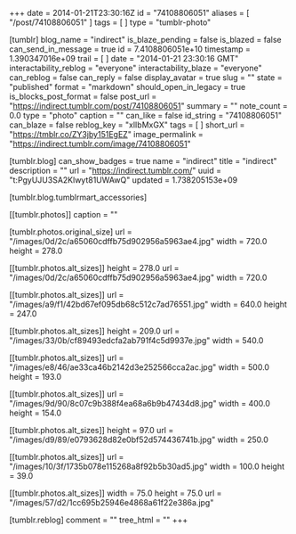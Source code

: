 +++
date = 2014-01-21T23:30:16Z
id = "74108806051"
aliases = [ "/post/74108806051" ]
tags = [ ]
type = "tumblr-photo"

[tumblr]
blog_name = "indirect"
is_blaze_pending = false
is_blazed = false
can_send_in_message = true
id = 7.4108806051e+10
timestamp = 1.390347016e+09
trail = [ ]
date = "2014-01-21 23:30:16 GMT"
interactability_reblog = "everyone"
interactability_blaze = "everyone"
can_reblog = false
can_reply = false
display_avatar = true
slug = ""
state = "published"
format = "markdown"
should_open_in_legacy = true
is_blocks_post_format = false
post_url = "https://indirect.tumblr.com/post/74108806051"
summary = ""
note_count = 0.0
type = "photo"
caption = ""
can_like = false
id_string = "74108806051"
can_blaze = false
reblog_key = "xlIbMxGX"
tags = [ ]
short_url = "https://tmblr.co/ZY3jby151EgEZ"
image_permalink = "https://indirect.tumblr.com/image/74108806051"

[tumblr.blog]
can_show_badges = true
name = "indirect"
title = "indirect"
description = ""
url = "https://indirect.tumblr.com/"
uuid = "t:PgyUJU3SA2Klwyt81UWAwQ"
updated = 1.738205153e+09

[tumblr.blog.tumblrmart_accessories]

[[tumblr.photos]]
caption = ""

[tumblr.photos.original_size]
url = "/images/0d/2c/a65060cdffb75d902956a5963ae4.jpg"
width = 720.0
height = 278.0

[[tumblr.photos.alt_sizes]]
height = 278.0
url = "/images/0d/2c/a65060cdffb75d902956a5963ae4.jpg"
width = 720.0

[[tumblr.photos.alt_sizes]]
url = "/images/a9/f1/42bd67ef095db68c512c7ad76551.jpg"
width = 640.0
height = 247.0

[[tumblr.photos.alt_sizes]]
height = 209.0
url = "/images/33/0b/cf89493edcfa2ab791f4c5d9937e.jpg"
width = 540.0

[[tumblr.photos.alt_sizes]]
url = "/images/e8/46/ae33ca46b2142d3e252566cca2ac.jpg"
width = 500.0
height = 193.0

[[tumblr.photos.alt_sizes]]
url = "/images/9d/90/8c07c9b388f4ea68a6b9b47434d8.jpg"
width = 400.0
height = 154.0

[[tumblr.photos.alt_sizes]]
height = 97.0
url = "/images/d9/89/e0793628d82e0bf52d574436741b.jpg"
width = 250.0

[[tumblr.photos.alt_sizes]]
url = "/images/10/3f/1735b078e115268a8f92b5b30ad5.jpg"
width = 100.0
height = 39.0

[[tumblr.photos.alt_sizes]]
width = 75.0
height = 75.0
url = "/images/57/d2/1cc695b25946e4868a61f22e386a.jpg"

[tumblr.reblog]
comment = ""
tree_html = ""
+++
